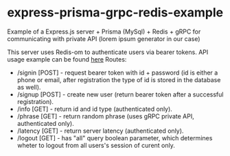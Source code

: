 # express-prisma-grpc-redis-example
Example of a Express.js server + Prisma (MySql) + Redis + gRPC for communicating with private API (lorem ipsum generator in our case)

This server uses Redis-om to authenticate users via bearer tokens. API usage example can be found [here](https://github.com/vaguue/express-examples/blob/main/express-prisma-grpc-redis-example/test/exampleUsage.js)
Routes:
  * /signin [POST] - request bearer token with id + password (id is either a phone or email, after registration the type of id is stored in the database as well).
  * /signup [POST] - create new user (return bearer token after a successful registration).
  * /info [GET] - return id and id type (authenticated only).
  * /phrase [GET] - return random phrase (uses gRPC private API, authenticated only).
  * /latency [GET] - return server latency (authenticated only).
  * /logout [GET] - has "all" query boolean parameter, which determines wheter to logout from all users's session of curent only.

